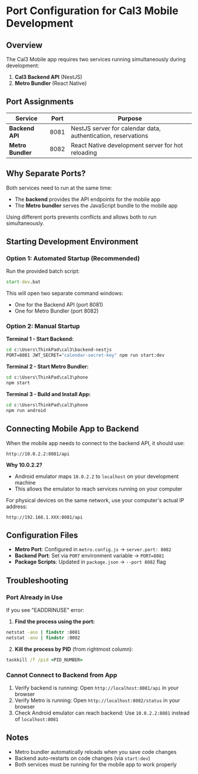 # Port Configuration for Cal3 Mobile Development

## Overview
The Cal3 Mobile app requires two services running simultaneously during development:

1. **Cal3 Backend API** (NestJS)
2. **Metro Bundler** (React Native)

## Port Assignments

| Service | Port | Purpose |
|---------|------|---------|
| **Backend API** | 8081 | NestJS server for calendar data, authentication, reservations |
| **Metro Bundler** | 8082 | React Native development server for hot reloading |

## Why Separate Ports?

Both services need to run at the same time:
- The **backend** provides the API endpoints for the mobile app
- The **Metro bundler** serves the JavaScript bundle to the mobile app

Using different ports prevents conflicts and allows both to run simultaneously.

## Starting Development Environment

### Option 1: Automated Startup (Recommended)
Run the provided batch script:
```cmd
start-dev.bat
```

This will open two separate command windows:
- One for the Backend API (port 8081)
- One for Metro Bundler (port 8082)

### Option 2: Manual Startup

**Terminal 1 - Start Backend:**
```cmd
cd c:\Users\ThinkPad\cal3\backend-nestjs
PORT=8081 JWT_SECRET="calendar-secret-key" npm run start:dev
```

**Terminal 2 - Start Metro Bundler:**
```cmd
cd c:\Users\ThinkPad\cal3\phone
npm start
```

**Terminal 3 - Build and Install App:**
```cmd
cd c:\Users\ThinkPad\cal3\phone
npm run android
```

## Connecting Mobile App to Backend

When the mobile app needs to connect to the backend API, it should use:

```
http://10.0.2.2:8081/api
```

**Why 10.0.2.2?**
- Android emulator maps `10.0.2.2` to `localhost` on your development machine
- This allows the emulator to reach services running on your computer

For physical devices on the same network, use your computer's actual IP address:
```
http://192.168.1.XXX:8081/api
```

## Configuration Files

- **Metro Port**: Configured in `metro.config.js` → `server.port: 8082`
- **Backend Port**: Set via `PORT` environment variable → `PORT=8081`
- **Package Scripts**: Updated in `package.json` → `--port 8082` flag

## Troubleshooting

### Port Already in Use

If you see "EADDRINUSE" error:

1. **Find the process using the port:**
```cmd
netstat -ano | findstr :8081
netstat -ano | findstr :8082
```

2. **Kill the process by PID** (from rightmost column):
```cmd
taskkill /f /pid <PID_NUMBER>
```

### Cannot Connect to Backend from App

1. Verify backend is running: Open `http://localhost:8081/api` in your browser
2. Verify Metro is running: Open `http://localhost:8082/status` in your browser
3. Check Android emulator can reach backend: Use `10.0.2.2:8081` instead of `localhost:8081`

## Notes

- Metro bundler automatically reloads when you save code changes
- Backend auto-restarts on code changes (via `start:dev`)
- Both services must be running for the mobile app to work properly
